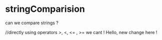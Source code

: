 # stringComparision
can we compare strings ?

//directly using operators >, <, <= , >= we cant !
Hello, new change here ! 
